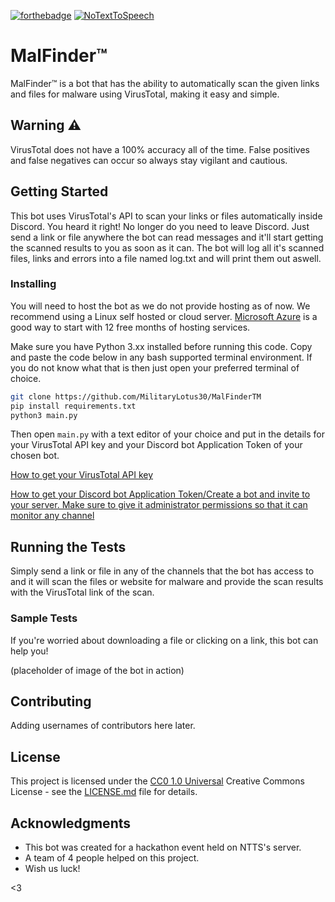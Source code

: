 [![forthebadge](http://forthebadge.com/images/badges/built-with-love.svg)](https://github.com/MilitaryLotus30/MalFinderTM/)
[![NoTextToSpeech](https://dcbadge.vercel.app/api/server/ntts)](https://discord.gg/B46HXK5fZm)

# MalFinder™

MalFinder™ is a bot that has the ability to automatically scan the given links and files for malware using VirusTotal, making it easy and simple.

## Warning ⚠️

VirusTotal does not have a 100% accuracy all of the time. False positives and false negatives can occur so always stay vigilant and cautious.

## Getting Started

This bot uses VirusTotal's API to scan your links or files automatically inside Discord. You heard it right! No longer do you need to leave Discord. Just send a link or file anywhere the bot can read messages and it'll start getting the scanned results to you as soon as it can. The bot will log all it's scanned files, links and errors into a file named log.txt and will print them out aswell.

### Installing

You will need to host the bot as we do not provide hosting as of now. We recommend using a Linux self hosted or cloud server. [Microsoft Azure](<https://azure.microsoft.com/en-us/free/search/>) is a good way to start with 12 free months of hosting services.

Make sure you have Python 3.xx installed before running this code. Copy and paste the code below in any bash supported terminal environment. If you do not know what that is then just open your preferred terminal of choice.

```bash
git clone https://github.com/MilitaryLotus30/MalFinderTM
pip install requirements.txt
python3 main.py
```

Then open `main.py` with a text editor of your choice and put in the details for your VirusTotal API key and your Discord bot Application Token of your chosen bot.

[How to get your VirusTotal API key](<https://youtu.be/9ftKViq71eQ>)

[How to get your Discord bot Application Token/Create a bot and invite to your server. Make sure to give it administrator permissions so that it can monitor any channel](<https://youtu.be/4XswiJ1iUaw>)

## Running the Tests

Simply send a link or file in any of the channels that the bot has access to and it will scan the files or website for malware and provide the scan results with the VirusTotal link of the scan.

### Sample Tests

If you're worried about downloading a file or clicking on a link, this bot can help you!

(placeholder of image of the bot in action)

## Contributing

Adding usernames of contributors here later.

## License

This project is licensed under the [CC0 1.0 Universal](LICENSE.md) Creative Commons License - see the [LICENSE.md](LICENSE.md) file for details.

## Acknowledgments

- This bot was created for a hackathon event held on NTTS's server.
- A team of 4 people helped on this project.
- Wish us luck!

<3
